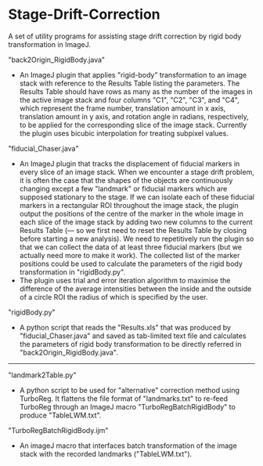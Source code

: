 # Stage-Drift-Correction
A set of utility programs for assisting stage drift correction by rigid body transformation in ImageJ.

"back2Origin_RigidBody.java"

 - An ImageJ plugin that applies "rigid-body" transformation to an image stack with reference to the Results Table listing the parameters. The Results Table should have rows as many as the number of the images in the active image stack and four columns "C1", "C2", "C3", and "C4", which represent the frame number, translation amount in x axis, translation amount in y axis, and rotation angle in radians, respectively, to be applied for the corresponding slice of the image stack. Currently the plugin uses bicubic interpolation for treating subpixel values.
  
  
"fiducial_Chaser.java"

 - An ImageJ plugin that tracks the displacement of fiducial markers in every slice of an image stack. When we encounter a stage drift problem, it is often the case that the shapes of the objects are continuously changing except a few "landmark" or fiducial markers which are supposed stationary to the stage. If we can isolate each of these fiducial markers in a rectangular ROI throughout the image stack, the plugin output the positions of the centre of the marker in the whole image in each slice of the image stack by adding two new columns to the current Results Table (–– so we first need to reset the Results Table by closing before starting a new analysis). We need to repetitively run the plugin so that we can collect the data of at least three fiducial markers (but we actually need more to make it work). The collected list of the marker positions could be used to calculate the parameters of the rigid body transformation in "rigidBody.py".
 - The plugin uses trial and error iteration algorithm to maximise the difference of the average intensities between the inside and the outside of a circle ROI the radius of which is specified by the user.


"rigidBody.py"

 - A python script that reads the "Results.xls" that was produced by "fiducial_Chaser.java" and saved as tab-limited text file and calculates the parameters of rigid body transformation to be directly referred in "back2Origin_RigidBody.java".
 
 -----------------------------------------------------------------------------------
 
 "landmark2Table.py"
 
 - A python script to be used for "alternative" correction method using TurboReg. It flattens the file format of "landmarks.txt" to re-feed TurboReg through an ImageJ macro "TurboRegBatchRigidBody" to produce "TableLWM.txt".
 
 
 "TurboRegBatchRigidBody.ijm"
 
 - An imageJ macro that interfaces batch transformation of the image stack with the recorded landmarks ("TableLWM.txt").
